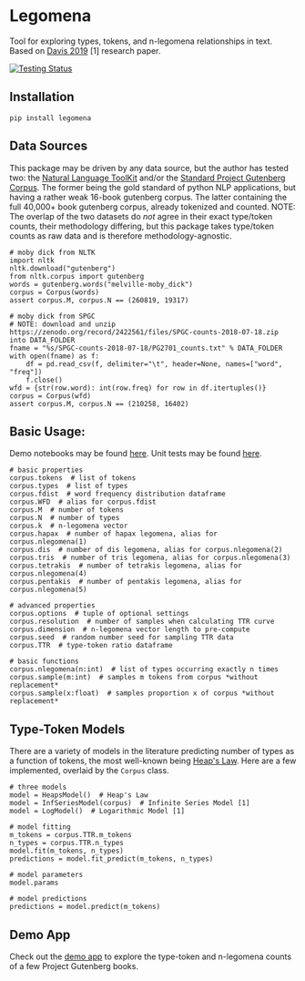 # Legomena

Tool for exploring types, tokens, and n-legomena relationships in text. Based on [Davis 2019](https://arxiv.org/pdf/1901.00521.pdf) [1] research paper.

[![Testing Status](https://github.com/VictorDavis/legomena/workflows/main/badge.svg)](https://github.com/VictorDavis/legomena/actions)

## Installation

```
pip install legomena
```

## Data Sources

This package may be driven by any data source, but the author has tested two: the [Natural Language ToolKit](https://www.nltk.org/) and/or the [Standard Project Gutenberg Corpus](https://arxiv.org/abs/1812.08092). The former being the gold standard of python NLP applications, but having a rather weak 16-book gutenberg corpus. The latter containing the full 40,000+ book gutenberg corpus, already tokenized and counted. NOTE: The overlap of the two datasets do _not_ agree in their exact type/token counts, their methodology differing, but this package takes type/token counts as raw data and is therefore methodology-agnostic.

```
# moby dick from NLTK
import nltk
nltk.download("gutenberg")
from nltk.corpus import gutenberg
words = gutenberg.words("melville-moby_dick")
corpus = Corpus(words)
assert corpus.M, corpus.N == (260819, 19317)

# moby dick from SPGC
# NOTE: download and unzip https://zenodo.org/record/2422561/files/SPGC-counts-2018-07-18.zip into DATA_FOLDER
fname = "%s/SPGC-counts-2018-07-18/PG2701_counts.txt" % DATA_FOLDER
with open(fname) as f:
    df = pd.read_csv(f, delimiter="\t", header=None, names=["word", "freq"])
    f.close()
wfd = {str(row.word): int(row.freq) for row in df.itertuples()}
corpus = Corpus(wfd)
assert corpus.M, corpus.N == (210258, 16402)
```

## Basic Usage:

Demo notebooks may be found [here](https://github.com/VictorDavis/legomena/tree/master/notebooks). Unit tests may be found [here](https://github.com/VictorDavis/legomena/blob/master/test_legomena.py).

```
# basic properties
corpus.tokens  # list of tokens
corpus.types  # list of types
corpus.fdist  # word frequency distribution dataframe
corpus.WFD  # alias for corpus.fdist
corpus.M  # number of tokens
corpus.N  # number of types
corpus.k  # n-legomena vector
corpus.hapax  # number of hapax legomena, alias for corpus.nlegomena(1)
corpus.dis  # number of dis legomena, alias for corpus.nlegomena(2)
corpus.tris  # number of tris legomena, alias for corpus.nlegomena(3)
corpus.tetrakis  # number of tetrakis legomena, alias for corpus.nlegomena(4)
corpus.pentakis  # number of pentakis legomena, alias for corpus.nlegomena(5)

# advanced properties
corpus.options  # tuple of optional settings
corpus.resolution  # number of samples when calculating TTR curve
corpus.dimension  # n-legomena vector length to pre-compute
corpus.seed  # random number seed for sampling TTR data
corpus.TTR  # type-token ratio dataframe

# basic functions
corpus.nlegomena(n:int)  # list of types occurring exactly n times
corpus.sample(m:int)  # samples m tokens from corpus *without replacement*
corpus.sample(x:float)  # samples proportion x of corpus *without replacement*
```

## Type-Token Models

There are a variety of models in the literature predicting number of types as a function of tokens, the most well-known being [Heap's Law](https://en.wikipedia.org/wiki/Heaps%27_law). Here are a few implemented, overlaid by the `Corpus` class.

```
# three models
model = HeapsModel()  # Heap's Law
model = InfSeriesModel(corpus)  # Infinite Series Model [1]
model = LogModel()  # Logarithmic Model [1]

# model fitting
m_tokens = corpus.TTR.m_tokens
n_types = corpus.TTR.n_types
model.fit(m_tokens, n_types)
predictions = model.fit_predict(m_tokens, n_types)

# model parameters
model.params

# model predictions
predictions = model.predict(m_tokens)
```

## Demo App

Check out the [demo app](http://legomena.herokuapp.com/) to explore the type-token and n-legomena counts of a few Project Gutenberg books.
